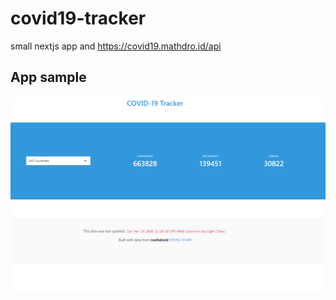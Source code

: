 # covid19-tracker
small nextjs app and https://covid19.mathdro.id/api

## App sample

![alt text](/public/covidtracker.PNG "App sample")
